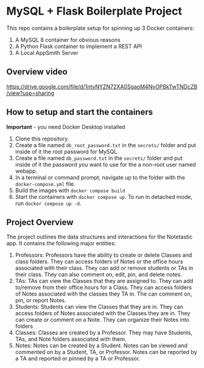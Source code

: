 # MySQL + Flask Boilerplate Project

This repo contains a boilerplate setup for spinning up 3 Docker containers: 
1. A MySQL 8 container for obvious reasons
1. A Python Flask container to implement a REST API
1. A Local AppSmith Server

## Overview video
https://drive.google.com/file/d/1ntyNYZN72XA0SgaoM4NvOPBkTwTNDcZB/view?usp=sharing

## How to setup and start the containers
**Important** - you need Docker Desktop installed

1. Clone this repository.  
1. Create a file named `db_root_password.txt` in the `secrets/` folder and put inside of it the root password for MySQL. 
1. Create a file named `db_password.txt` in the `secrets/` folder and put inside of it the password you want to use for the a non-root user named webapp. 
1. In a terminal or command prompt, navigate up to the folder with the `docker-compose.yml` file.  
1. Build the images with `docker compose build`
1. Start the containers with `docker compose up`.  To run in detached mode, run `docker compose up -d`. 

## Project Overview
The project outlines the data structures and interactions for the Notetastic app. It contains the following major entities:
1. Professors:
   Professors have the ability to create or delete Classes and class folders.
   They can access folders of Notes or the office hours associated with their class.
   They can add or remove students or TAs in their class.
   They can also comment on, edit, pin, and delete notes.
3. TAs:
   TAs can view the Classes that they are assigned to.
   They can add to/remove from their office hours for a Class.
   They can access folders of Notes associated with the classes they TA in.
   The can comment on, pin, or report Notes.
5. Students:
   Students can view the Classes that they are in.
   They can access folders of Notes associated with the Classes they are in.
   They can create or comment on a Note.
   They can organize their Notes into folders
7. Classes:
   Classes are created by a Professor.
   They may have Students, TAs, and Note folders associated with them.
9. Notes:
   Notes can be created by a Student.
   Notes can be viewed and commented on by a Student, TA, or Professor.
   Notes can be reported by a TA and reported or pinned by a TA or Professor.
